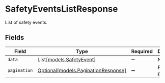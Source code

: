 # SafetyEventsListResponse

List of safety events.


## Fields

| Field                                                                  | Type                                                                   | Required                                                               | Description                                                            |
| ---------------------------------------------------------------------- | ---------------------------------------------------------------------- | ---------------------------------------------------------------------- | ---------------------------------------------------------------------- |
| `data`                                                                 | List[[models.SafetyEvent](../models/safetyevent.md)]                   | :heavy_minus_sign:                                                     | N/A                                                                    |
| `pagination`                                                           | [Optional[models.PaginationResponse]](../models/paginationresponse.md) | :heavy_minus_sign:                                                     | Pagination parameters.                                                 |